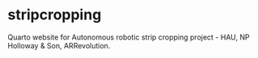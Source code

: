 # stripcropping
 Quarto website for Autonomous robotic strip cropping project - HAU, NP Holloway & Son, ARRevolution.
